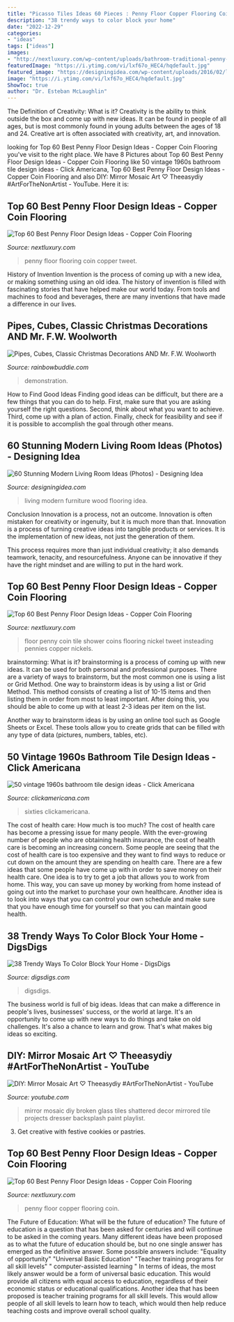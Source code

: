 ```yaml
---
title: "Picasso Tiles Ideas 60 Pieces : Penny Floor Copper Flooring Coin"
description: "38 trendy ways to color block your home"
date: "2022-12-29"
categories:
- "ideas"
tags: ["ideas"]
images:
- "http://nextluxury.com/wp-content/uploads/bathroom-traditional-penny-floor-ideas.jpg"
featuredImage: "https://i.ytimg.com/vi/lxf67o_HEC4/hqdefault.jpg"
featured_image: "https://designingidea.com/wp-content/uploads/2016/02/large-modern-living-room-with-white-furniture.jpg"
image: "https://i.ytimg.com/vi/lxf67o_HEC4/hqdefault.jpg"
ShowToc: true
author: "Dr. Esteban McLaughlin"
---
```



The Definition of Creativity: What is it?
Creativity is the ability to think outside the box and come up with new ideas. It can be found in people of all ages, but is most commonly found in young adults between the ages of 18 and 24. Creative art is often associated with creativity, art, and innovation.

	

		
looking for Top 60 Best Penny Floor Design Ideas - Copper Coin Flooring you've visit to the right place. We have 8 Pictures about Top 60 Best Penny Floor Design Ideas - Copper Coin Flooring like 50 vintage 1960s bathroom tile design ideas - Click Americana, Top 60 Best Penny Floor Design Ideas - Copper Coin Flooring and also DIY: Mirror Mosaic Art ♡ Theeasydiy #ArtForTheNonArtist - YouTube. Here it is:
		
    
## Top 60 Best Penny Floor Design Ideas - Copper Coin Flooring

<img loading=lazy src="http://nextluxury.com/wp-content/uploads/penny-floor-inspiration-ideas.jpg" onerror="this.onerror=null;this.src='https://tse1.mm.bing.net/th?id=OIP.tzXXMquNWSwa_M5KTOqpBAHaI-&amp;pid=15.1';" alt="Top 60 Best Penny Floor Design Ideas - Copper Coin Flooring">

_Source: nextluxury.com_

>penny floor flooring coin copper tweet. 

	

History of Invention
Invention is the process of coming up with a new idea, or making something using an old idea. The history of invention is filled with fascinating stories that have helped make our world today. From tools and machines to food and beverages, there are many inventions that have made a difference in our lives.

    
## Pipes, Cubes, Classic Christmas Decorations AND Mr. F.W. Woolworth

<img loading=lazy src="https://collegeofcannabis.com/wp-content/uploads/2014/01/pure-glass-zero-pfc_3-293x300.png" onerror="this.onerror=null;this.src='https://tse3.mm.bing.net/th?id=OIP.xlIsPmg9U4GUsA8PMD1UoQAAAA&amp;pid=15.1';" alt="Pipes, Cubes, Classic Christmas Decorations AND Mr. F.W. Woolworth">

_Source: rainbowbuddie.com_

>demonstration. 

	

How to Find Good Ideas
Finding good ideas can be difficult, but there are a few things that you can do to help. First, make sure that you are asking yourself the right questions. Second, think about what you want to achieve. Third, come up with a plan of action. Finally, check for feasibility and see if it is possible to accomplish the goal through other means.

    
## 60 Stunning Modern Living Room Ideas (Photos) - Designing Idea

<img loading=lazy src="https://designingidea.com/wp-content/uploads/2016/02/large-modern-living-room-with-white-furniture.jpg" onerror="this.onerror=null;this.src='https://tse2.mm.bing.net/th?id=OIP.cinl7QKAzt_saE0itIJtJgHaE8&amp;pid=15.1';" alt="60 Stunning Modern Living Room Ideas (Photos) - Designing Idea">

_Source: designingidea.com_

>living modern furniture wood flooring idea. 

	

Conclusion
Innovation is a process, not an outcome.
Innovation is often mistaken for creativity or ingenuity, but it is much more than that. Innovation is a process of turning creative ideas into tangible products or services. It is the implementation of new ideas, not just the generation of them.

This process requires more than just individual creativity; it also demands teamwork, tenacity, and resourcefulness. Anyone can be innovative if they have the right mindset and are willing to put in the hard work.

    
## Top 60 Best Penny Floor Design Ideas - Copper Coin Flooring

<img loading=lazy src="http://nextluxury.com/wp-content/uploads/shower-penny-floor-with-white-grout.jpg" onerror="this.onerror=null;this.src='https://tse2.mm.bing.net/th?id=OIP.6m3iPLi_Fa8KWSihfNZnWAHaIp&amp;pid=15.1';" alt="Top 60 Best Penny Floor Design Ideas - Copper Coin Flooring">

_Source: nextluxury.com_

>floor penny coin tile shower coins flooring nickel tweet insteading pennies copper nickels. 

	

brainstorming: What is it?
brainstorming is a process of coming up with new ideas. It can be used for both personal and professional purposes. There are a variety of ways to brainstorm, but the most common one is using a list or Grid Method.
One way to brainstorm ideas is by using a list or Grid Method. This method consists of creating a list of 10-15 items and then listing them in order from most to least important. After doing this, you should be able to come up with at least 2-3 ideas per item on the list.

Another way to brainstorm ideas is by using an online tool such as Google Sheets or Excel. These tools allow you to create grids that can be filled with any type of data (pictures, numbers, tables, etc).

    
## 50 Vintage 1960s Bathroom Tile Design Ideas - Click Americana

<img loading=lazy src="https://clickamericana.com/wp-content/uploads/Late-sixties-bathroom-design-with-tiled-shower-wall-over-bath-1969-770x913.jpg" onerror="this.onerror=null;this.src='https://tse4.mm.bing.net/th?id=OIP.oAIjQBTRMWoY7HIpbXQWtgHaIy&amp;pid=15.1';" alt="50 vintage 1960s bathroom tile design ideas - Click Americana">

_Source: clickamericana.com_

>sixties clickamericana. 

	

The cost of health care: How much is too much?
The cost of health care has become a pressing issue for many people. With the ever-growing number of people who are obtaining health insurance, the cost of health care is becoming an increasing concern. Some people are seeing that the cost of health care is too expensive and they want to find ways to reduce or cut down on the amount they are spending on health care. There are a few ideas that some people have come up with in order to save money on their health care. One idea is to try to get a job that allows you to work from home. This way, you can save up money by working from home instead of going out into the market to purchase your own healthcare. Another idea is to look into ways that you can control your own schedule and make sure that you have enough time for yourself so that you can maintain good health.

    
## 38 Trendy Ways To Color Block Your Home - DigsDigs

<img loading=lazy src="https://www.digsdigs.com/photos/trendy-color-block-home-decor-ideas-32-554x791.jpg" onerror="this.onerror=null;this.src='https://tse2.mm.bing.net/th?id=OIP.kZSBeszMPHwwtXa-hW_dNwHaKk&amp;pid=15.1';" alt="38 Trendy Ways To Color Block Your Home - DigsDigs">

_Source: digsdigs.com_

>digsdigs. 

	

The business world is full of big ideas. Ideas that can make a difference in people's lives, businesses' success, or the world at large. It's an opportunity to come up with new ways to do things and take on old challenges. It's also a chance to learn and grow. That's what makes big ideas so exciting.

    
## DIY: Mirror Mosaic Art ♡ Theeasydiy #ArtForTheNonArtist - YouTube

<img loading=lazy src="https://i.ytimg.com/vi/lxf67o_HEC4/hqdefault.jpg" onerror="this.onerror=null;this.src='https://tse2.mm.bing.net/th?id=OIP.Ajxyjqgw6lF0xb33wxLcvAHaFj&amp;pid=15.1';" alt="DIY: Mirror Mosaic Art ♡ Theeasydiy #ArtForTheNonArtist - YouTube">

_Source: youtube.com_

>mirror mosaic diy broken glass tiles shattered decor mirrored tile projects dresser backsplash paint playlist. 

	

3. Get creative with festive cookies or pastries.

    
## Top 60 Best Penny Floor Design Ideas - Copper Coin Flooring

<img loading=lazy src="http://nextluxury.com/wp-content/uploads/bathroom-traditional-penny-floor-ideas.jpg" onerror="this.onerror=null;this.src='https://tse1.mm.bing.net/th?id=OIP.AhnumETCJ0-FvQ0dIFvNDgHaJQ&amp;pid=15.1';" alt="Top 60 Best Penny Floor Design Ideas - Copper Coin Flooring">

_Source: nextluxury.com_

>penny floor copper flooring coin. 

	

The Future of Education: What will be the future of education?
The future of education is a question that has been asked for centuries and will continue to be asked in the coming years. Many different ideas have been proposed as to what the future of education should be, but no one single answer has emerged as the definitive answer. Some possible answers include: 
"Equality of opportunity" 
"Universal Basic Education" 
"Teacher training programs for all skill levels" 
" computer-assisted learning "
In terms of ideas, the most likely answer would be a form of universal basic education. This would provide all citizens with equal access to education, regardless of their economic status or educational qualifications. Another idea that has been proposed is teacher training programs for all skill levels. This would allow people of all skill levels to learn how to teach, which would then help reduce teaching costs and improve overall school quality.

